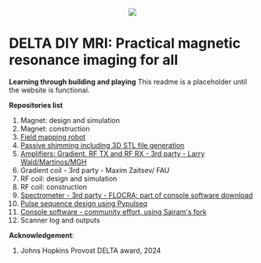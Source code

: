 <div align="center">
  <img src="https://github.com/user-attachments/assets/8097b392-6293-45f1-9f9c-28c3ca6d7f63">
</div>

# DELTA DIY MRI: Practical magnetic resonance imaging for all

**Learning through building and playing**
This readme is a placeholder until the website is functional.

 **Repositories list** 
1.  Magnet: design and simulation
2.  Magnet: construction
3.  [Field mapping robot](https://github.com/imr-framework/mapping_robot)
4.  [Passive shimming including 3D STL file generation](https://github.com/imr-framework/passive_shimming)
5.  [Amplifiers: Gradient, RF TX and RF RX - 3rd party - Larry Wald/Martinos/MGH](https://tabletop.martinos.org/index.php?title=Main_Page)
6.  Gradient coil - 3rd party - Maxim Zaitsev/ FAU
7.  RF coil: design and simulation
8.  RF coil: construction
9.  [Spectrometer - 3rd party - FLOCRA; part of console software download](https://github.com/vnegnev)
10. [Pulse sequence design using Pypulseq](https://github.com/imr-framework/pypulseq)
11. [Console software - community effort, using Sairam's fork ](https://github.com/sairamgeethanath/console)
12. Scanner log and outputs

**Acknowledgement**:
1. Johns Hopkins Provost DELTA award, 2024 
